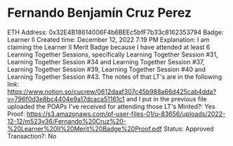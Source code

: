 # Fernando Benjamín Cruz Perez

ETH Address: 0x32E4B18614006F4b6BEEc5bfF7b33c8162353794
Badge: Learner II
Created time: December 12, 2022 7:19 PM
Explanation: I am claiming the Learner II Merit Badge because I have attended at least 6 Learning Together Sessions, specifically Learning Together Session #31, Learning Together Session #34 and Learning Together Session #37, Learning Together Session #39, Learning Together Session #40 and Learning Together Session #43. The notes of that LT's are in the following link: https://www.notion.so/cucrew/0612daaf307c45b988a66d425cab4dda?v=796f0d3e8bc4404e9a17dcaca51161c1 and I put in the previous file uploaded the POAPs I've received for attending those LT's
Minted?: Yes
Proof: https://s3.amazonaws.com/pf-user-files-01/u-83656/uploads/2022-12-12/m523v36/Fernando%20Cruz%20-%20Learner%20II%20Merit%20Badge%20Proof.pdf
Status: Approved
Transaction?: No